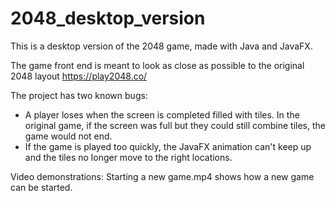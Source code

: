 # 2048_desktop_version
This is a desktop version of the 2048 game, made with Java and JavaFX. 

The game front end is meant to look as close as possible to the original 2048 layout https://play2048.co/

The project has two known bugs:
- A player loses when the screen is completed filled with tiles. In the original game, if the screen was full but they could still combine tiles, the game would not end.
- If the game is played too quickly, the JavaFX animation can't keep up and the tiles no longer move to the right locations. 

Video demonstrations:
Starting a new game.mp4 shows how a new game can be started.
